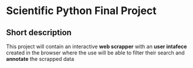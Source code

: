 # Scientific Python Final Project

## Short description
This project will contain an interactive **web scrapper** with an **user intafece** created in the browser where the use will be able to filter their search and **annotate** the scrapped data

